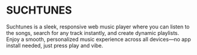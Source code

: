 # SUCHTUNES
Suchtunes is a sleek, responsive web music player where you can listen to the songs, search for any track instantly, and create dynamic playlists. Enjoy a smooth, personalized music experience across all devices—no app install needed, just press play and vibe.
